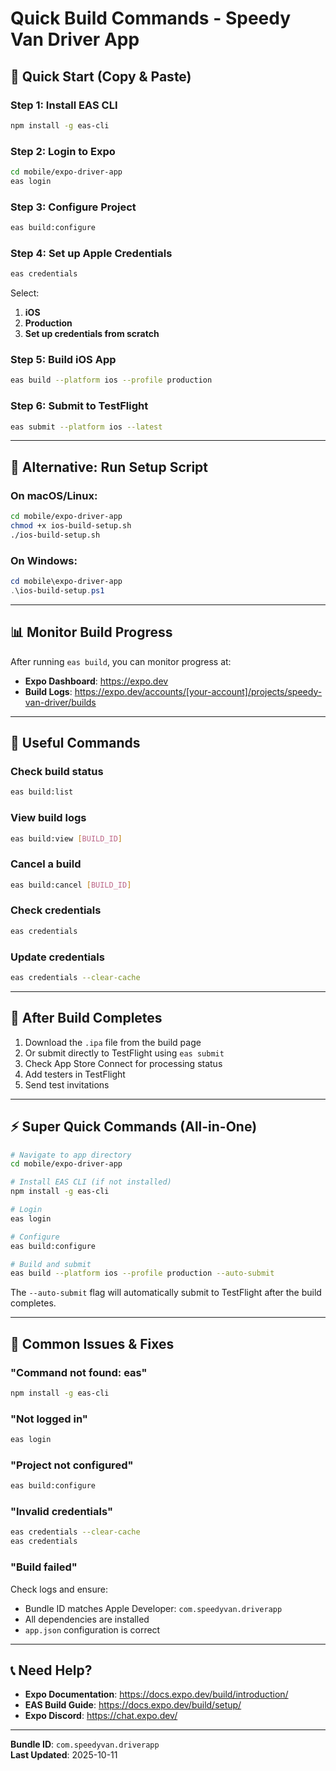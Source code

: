 # Quick Build Commands - Speedy Van Driver App

## 🚀 Quick Start (Copy & Paste)

### Step 1: Install EAS CLI
```bash
npm install -g eas-cli
```

### Step 2: Login to Expo
```bash
cd mobile/expo-driver-app
eas login
```

### Step 3: Configure Project
```bash
eas build:configure
```

### Step 4: Set up Apple Credentials
```bash
eas credentials
```

Select:
1. **iOS**
2. **Production**
3. **Set up credentials from scratch**

### Step 5: Build iOS App
```bash
eas build --platform ios --profile production
```

### Step 6: Submit to TestFlight
```bash
eas submit --platform ios --latest
```

---

## 🎯 Alternative: Run Setup Script

### On macOS/Linux:
```bash
cd mobile/expo-driver-app
chmod +x ios-build-setup.sh
./ios-build-setup.sh
```

### On Windows:
```powershell
cd mobile\expo-driver-app
.\ios-build-setup.ps1
```

---

## 📊 Monitor Build Progress

After running `eas build`, you can monitor progress at:
- **Expo Dashboard**: https://expo.dev
- **Build Logs**: https://expo.dev/accounts/[your-account]/projects/speedy-van-driver/builds

---

## 🔧 Useful Commands

### Check build status
```bash
eas build:list
```

### View build logs
```bash
eas build:view [BUILD_ID]
```

### Cancel a build
```bash
eas build:cancel [BUILD_ID]
```

### Check credentials
```bash
eas credentials
```

### Update credentials
```bash
eas credentials --clear-cache
```

---

## 📱 After Build Completes

1. Download the `.ipa` file from the build page
2. Or submit directly to TestFlight using `eas submit`
3. Check App Store Connect for processing status
4. Add testers in TestFlight
5. Send test invitations

---

## ⚡ Super Quick Commands (All-in-One)

```bash
# Navigate to app directory
cd mobile/expo-driver-app

# Install EAS CLI (if not installed)
npm install -g eas-cli

# Login
eas login

# Configure
eas build:configure

# Build and submit
eas build --platform ios --profile production --auto-submit
```

The `--auto-submit` flag will automatically submit to TestFlight after the build completes.

---

## 🐛 Common Issues & Fixes

### "Command not found: eas"
```bash
npm install -g eas-cli
```

### "Not logged in"
```bash
eas login
```

### "Project not configured"
```bash
eas build:configure
```

### "Invalid credentials"
```bash
eas credentials --clear-cache
eas credentials
```

### "Build failed"
Check logs and ensure:
- Bundle ID matches Apple Developer: `com.speedyvan.driverapp`
- All dependencies are installed
- `app.json` configuration is correct

---

## 📞 Need Help?

- **Expo Documentation**: https://docs.expo.dev/build/introduction/
- **EAS Build Guide**: https://docs.expo.dev/build/setup/
- **Expo Discord**: https://chat.expo.dev/

---

**Bundle ID**: `com.speedyvan.driverapp`  
**Last Updated**: 2025-10-11











